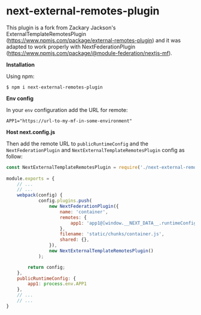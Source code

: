 # next-external-remotes-plugin

This plugin is a fork from Zackary Jackson's ExternalTemplateRemotesPlugin (https://www.npmjs.com/package/external-remotes-plugin)
and it was adapted to work properly with NextFederationPlugin (https://www.npmjs.com/package/@module-federation/nextjs-mf).

**Installation**

Using npm:
```shell
$ npm i next-external-remotes-plugin
```

**Env config**

In your `env` configuration add the URL for remote:

```
APP1="https://url-to-my-mf-in-some-environment"
```

**Host next.config.js**

Then add the remote URL to `publicRuntimeConfig` and the `NextFederationPlugin` and `NextExternalTemplateRemotesPlugin` config as follow:

```js
const NextExternalTemplateRemotesPlugin = require('./next-external-remotes-plugin');
    
module.exports = {    
    // ...
    // ...
    webpack(config) {
            config.plugins.push(
                new NextFederationPlugin({
                    name: 'container',
                    remotes: {
                        app1: 'app1@[window.__NEXT_DATA__.runtimeConfig.app1]'
                    },
                    filename: 'static/chunks/container.js',
                    shared: {},
                }),
                new NextExternalTemplateRemotesPlugin()
            );

        return config;
    },
    publicRuntimeConfig: {
        app1: process.env.APP1
    },
    // ...
    // ...
}
```
